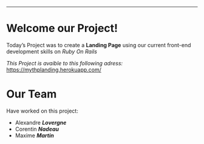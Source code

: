 ---

<h1 id="welcome-on-our-project">Welcome our Project!</h1>
<p>Today’s Project was to create a <strong>Landing Page</strong> using our current front-end development skills on <em>Ruby On Rails</em></p>
<p><em>This Project is avaible to this following adress:</em> <a href="https://mythplanding.herokuapp.com/">https://mythplanding.herokuapp.com/</a></p>
<h1 id="our-team">Our Team</h1>
<p>Have worked on this project:</p>
<ul>
<li>Alexandre <em><strong>Lovergne</strong></em></li>
<li>Corentin <em><strong>Nadeau</strong></em></li>
<li>Maxime <em><strong>Martin</strong></em></li>
</ul>
<pre><code></code></pre>

